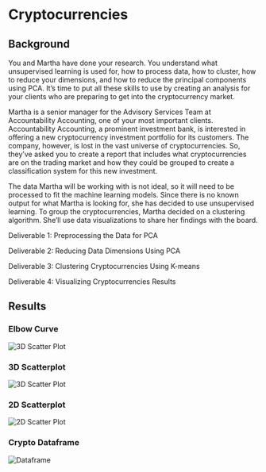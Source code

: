 # Cryptocurrencies

## Background

You and Martha have done your research. You understand what unsupervised learning is used for, how to process data, how to cluster, how to reduce your dimensions, and how to reduce the principal components using PCA. It’s time to put all these skills to use by creating an analysis for your clients who are preparing to get into the cryptocurrency market.

Martha is a senior manager for the Advisory Services Team at Accountability Accounting, one of your most important clients. Accountability Accounting, a prominent investment bank, is interested in offering a new cryptocurrency investment portfolio for its customers. The company, however, is lost in the vast universe of cryptocurrencies. So, they’ve asked you to create a report that includes what cryptocurrencies are on the trading market and how they could be grouped to create a classification system for this new investment.

The data Martha will be working with is not ideal, so it will need to be processed to fit the machine learning models. Since there is no known output for what Martha is looking for, she has decided to use unsupervised learning. To group the cryptocurrencies, Martha decided on a clustering algorithm. She’ll use data visualizations to share her findings with the board.

Deliverable 1: Preprocessing the Data for PCA

Deliverable 2: Reducing Data Dimensions Using PCA

Deliverable 3: Clustering Cryptocurrencies Using K-means

Deliverable 4: Visualizing Cryptocurrencies Results

## Results

### Elbow Curve

![3D Scatter  Plot](https://user-images.githubusercontent.com/103234661/194738130-eb2bab9d-ce1e-4c9d-b1b4-b6eab1726bc2.png)

### 3D Scatterplot

![3D Scatter  Plot](https://user-images.githubusercontent.com/103234661/194738120-6a813bc6-cd63-40b3-835f-97c952c26a57.png)

### 2D Scatterplot

![2D Scatter Plot](https://user-images.githubusercontent.com/103234661/194738119-5afe7a38-393a-4962-9cb6-72bf40e88f6f.png)

### Crypto Dataframe

![Dataframe](https://user-images.githubusercontent.com/103234661/194738165-83a26a2d-43d2-44ea-895e-6821d5e0be21.png)
